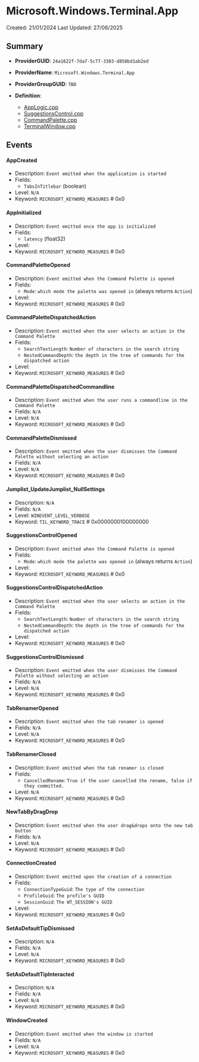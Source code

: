 # Microsoft.Windows.Terminal.App

Created: 21/01/2024
Last Updated: 27/06/2025

## Summary

- **ProviderGUID**: `24a1622f-7da7-5c77-3303-d850bd1ab2ed`

- **ProviderName**: `Microsoft.Windows.Terminal.App`

- **ProviderGroupGUID**: `TBD`

- **Definition**:

  - [AppLogic.cpp](https://github.com/microsoft/terminal/blob/0d47c862c2d8e4733ed8bcc6d57a90105d4d1712/src/cascadia/TerminalApp/AppLogic.cpp)
  - [SuggestionsControl.cpp](https://github.com/microsoft/terminal/blob/0d47c862c2d8e4733ed8bcc6d57a90105d4d1712/src/cascadia/TerminalApp/SuggestionsControl.cpp)
  - [CommandPalette.cpp](https://github.com/microsoft/terminal/blob/0d47c862c2d8e4733ed8bcc6d57a90105d4d1712/src/cascadia/TerminalApp/CommandPalette.cpp)
  - [TerminalWindow.cpp](https://github.com/microsoft/terminal/blob/0d47c862c2d8e4733ed8bcc6d57a90105d4d1712/src/cascadia/TerminalApp/TerminalWindow.cpp)

## Events

#### AppCreated

- Description: `Event emitted when the application is started`
- Fields:
    - `TabsInTitlebar` (boolean)
- Level: `N/A`
- Keyword: `MICROSOFT_KEYWORD_MEASURES` # 0x0

#### AppInitialized

- Description: `Event emitted once the app is initialized`
- Fields:
    - `latency` (float32)
- Level:
- Keyword: `MICROSOFT_KEYWORD_MEASURES` # 0x0

#### CommandPaletteOpened

- Description: `Event emitted when the Command Palette is opened`
- Fields:
    - `Mode`: `which mode the palette was opened in` (always returns `Action`)
- Level:
- Keyword: `MICROSOFT_KEYWORD_MEASURES` # 0x0

#### CommandPaletteDispatchedAction

- Description: `Event emitted when the user selects an action in the Command Palette`
- Fields:
    - `SearchTextLength`: `Number of characters in the search string`
    - `NestedCommandDepth`: `the depth in the tree of commands for the dispatched action`
- Level:
- Keyword: `MICROSOFT_KEYWORD_MEASURES` # 0x0

#### CommandPaletteDispatchedCommandline

- Description: `Event emitted when the user runs a commandline in the Command Palette`
- Fields: `N/A`
- Level: `N/A`
- Keyword: `MICROSOFT_KEYWORD_MEASURES` # 0x0

#### CommandPaletteDismissed

- Description: `Event emitted when the user dismisses the Command Palette without selecting an action`
- Fields: `N/A`
- Level: `N/A`
- Keyword: `MICROSOFT_KEYWORD_MEASURES` # 0x0

#### Jumplist_UpdateJumplist_NullSettings

- Description: `N/A`
- Fields: `N/A`
- Level: `WINEVENT_LEVEL_VERBOSE`
- Keyword: `TIL_KEYWORD_TRACE` # 0x0000000100000000

#### SuggestionsControlOpened

- Description: `Event emitted when the Command Palette is opened`
- Fields:
    - `Mode`: `which mode the palette was opened in` (always returns `Action`)
- Level:
- Keyword: `MICROSOFT_KEYWORD_MEASURES` # 0x0

#### SuggestionsControlDispatchedAction

- Description: `Event emitted when the user selects an action in the Command Palette`
- Fields:
    - `SearchTextLength`: `Number of characters in the search string`
    - `NestedCommandDepth`: `the depth in the tree of commands for the dispatched action`
- Level:
- Keyword: `MICROSOFT_KEYWORD_MEASURES` # 0x0

#### SuggestionsControlDismissed

- Description: `Event emitted when the user dismisses the Command Palette without selecting an action`
- Fields: `N/A`
- Level: `N/A`
- Keyword: `MICROSOFT_KEYWORD_MEASURES` # 0x0

#### TabRenamerOpened

- Description: `Event emitted when the tab renamer is opened`
- Fields: `N/A`
- Level: `N/A`
- Keyword: `MICROSOFT_KEYWORD_MEASURES` # 0x0

#### TabRenamerClosed

- Description: `Event emitted when the tab renamer is closed`
- Fields:
    - `CancelledRename`: `True if the user cancelled the rename, false if they committed.`
- Level: `N/A`
- Keyword: `MICROSOFT_KEYWORD_MEASURES` # 0x0

#### NewTabByDragDrop

- Description: `Event emitted when the user drag&drops onto the new tab button`
- Fields: `N/A`
- Level: `N/A`
- Keyword: `MICROSOFT_KEYWORD_MEASURES` # 0x0

#### ConnectionCreated

- Description: `Event emitted upon the creation of a connection`
- Fields:
    - `ConnectionTypeGuid`: `The type of the connection`
    - `ProfileGuid`: `The profile's GUID`
    - `SessionGuid`: `The WT_SESSION's GUID`
- Level:
- Keyword: `MICROSOFT_KEYWORD_MEASURES` # 0x0

#### SetAsDefaultTipDismissed

- Description: `N/A`
- Fields: `N/A`
- Level: `N/A`
- Keyword: `MICROSOFT_KEYWORD_MEASURES` # 0x0

#### SetAsDefaultTipInteracted

- Description: `N/A`
- Fields: `N/A`
- Level: `N/A`
- Keyword: `MICROSOFT_KEYWORD_MEASURES` # 0x0

#### WindowCreated

- Description: `Event emitted when the window is started`
- Fields: `N/A`
- Level: `N/A`
- Keyword: `MICROSOFT_KEYWORD_MEASURES` # 0x0
